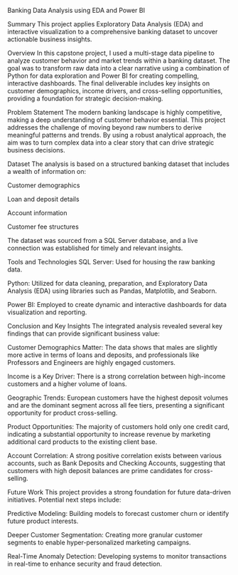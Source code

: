 Banking Data Analysis using EDA and Power BI



Summary
This project applies Exploratory Data Analysis (EDA) and interactive visualization to a comprehensive banking dataset to uncover actionable business insights.

Overview
In this capstone project, I used a multi-stage data pipeline to analyze customer behavior and market trends within a banking dataset. The goal was to transform raw data into a clear narrative using a combination of Python for data exploration and Power BI for creating compelling, interactive dashboards. The final deliverable includes key insights on customer demographics, income drivers, and cross-selling opportunities, providing a foundation for strategic decision-making.

Problem Statement
The modern banking landscape is highly competitive, making a deep understanding of customer behavior essential. This project addresses the challenge of moving beyond raw numbers to derive meaningful patterns and trends. By using a robust analytical approach, the aim was to turn complex data into a clear story that can drive strategic business decisions.

Dataset
The analysis is based on a structured banking dataset that includes a wealth of information on:

Customer demographics

Loan and deposit details

Account information

Customer fee structures

The dataset was sourced from a SQL Server database, and a live connection was established for timely and relevant insights.

Tools and Technologies
SQL Server: Used for housing the raw banking data.

Python: Utilized for data cleaning, preparation, and Exploratory Data Analysis (EDA) using libraries such as Pandas, Matplotlib, and Seaborn.

Power BI: Employed to create dynamic and interactive dashboards for data visualization and reporting.

Conclusion and Key Insights
The integrated analysis revealed several key findings that can provide significant business value:

Customer Demographics Matter: The data shows that males are slightly more active in terms of loans and deposits, and professionals like Professors and Engineers are highly engaged customers.

Income is a Key Driver: There is a strong correlation between high-income customers and a higher volume of loans.

Geographic Trends: European customers have the highest deposit volumes and are the dominant segment across all fee tiers, presenting a significant opportunity for product cross-selling.

Product Opportunities: The majority of customers hold only one credit card, indicating a substantial opportunity to increase revenue by marketing additional card products to the existing client base.

Account Correlation: A strong positive correlation exists between various accounts, such as Bank Deposits and Checking Accounts, suggesting that customers with high deposit balances are prime candidates for cross-selling.

Future Work
This project provides a strong foundation for future data-driven initiatives. Potential next steps include:

Predictive Modeling: Building models to forecast customer churn or identify future product interests.

Deeper Customer Segmentation: Creating more granular customer segments to enable hyper-personalized marketing campaigns.

Real-Time Anomaly Detection: Developing systems to monitor transactions in real-time to enhance security and fraud detection.
